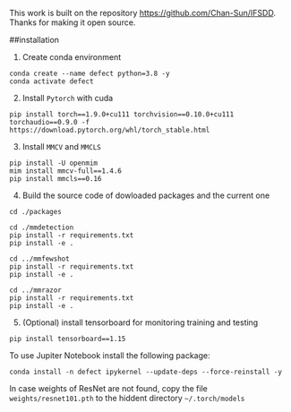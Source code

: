 
This work is built on the repository https://github.com/Chan-Sun/IFSDD. Thanks for making it open source.

##installation

1. Create conda environment

```shell
conda create --name defect python=3.8 -y
conda activate defect
```

2. Install `Pytorch` with cuda

```shell
pip install torch==1.9.0+cu111 torchvision==0.10.0+cu111 torchaudio==0.9.0 -f https://download.pytorch.org/whl/torch_stable.html
```

3. Install `MMCV` and `MMCLS`

```shell
pip install -U openmim
mim install mmcv-full==1.4.6
pip install mmcls==0.16
```

4. Build the source code of dowloaded packages and the current one

```shell
cd ./packages

cd ./mmdetection
pip install -r requirements.txt
pip install -e .

cd ../mmfewshot
pip install -r requirements.txt
pip install -e .

cd ../mmrazor
pip install -r requirements.txt
pip install -e .
```

5. (Optional) install tensorboard for monitoring training and testing

```shell
pip install tensorboard==1.15
```

To use Jupiter Notebook install the following package:
```shell
conda install -n defect ipykernel --update-deps --force-reinstall -y
```

In case weights of ResNet are not found, copy the file ```weights/resnet101.pth``` to the hiddent directory ```~/.torch/models```
